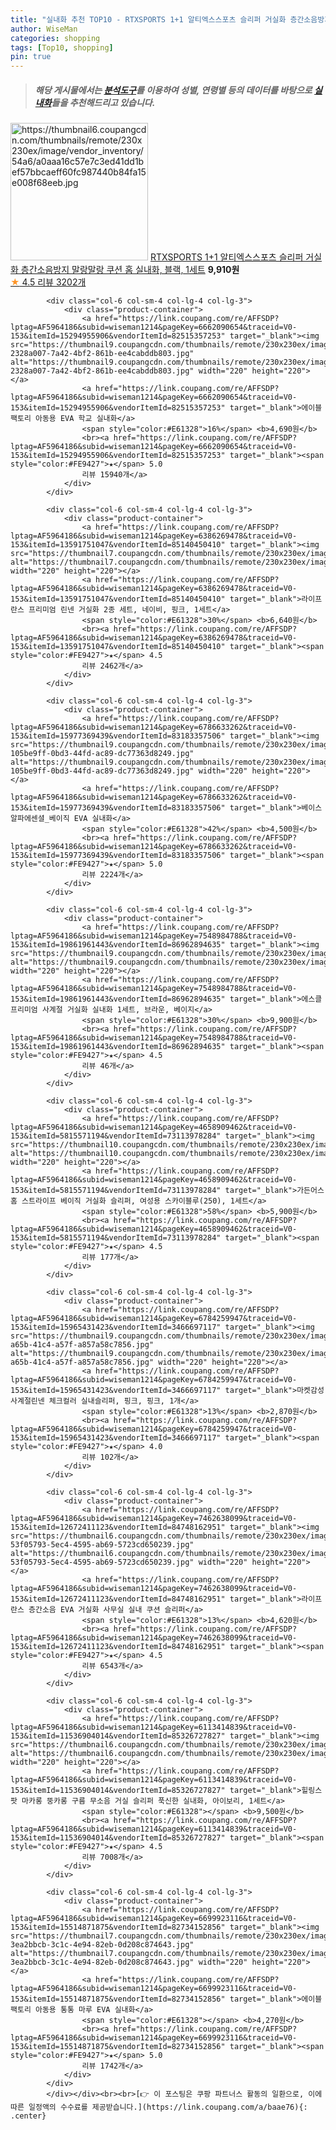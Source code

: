 ```yaml
---
title: "실내화 추천 TOP10 - RTXSPORTS 1+1 알티엑스스포츠 슬리퍼 거실화 층간소음방지 말랑말랑 쿠션 홈 실내화, 블랙, 1세트"
author: WiseMan
categories: shopping
tags: [Top10, shopping]
pin: true
---
```


> ##### 해당 게시물에서는 [**분석도구**](https://itemscout.io/)를 이용하여 **성별**, **연령별** 등의 데이터를 바탕으로 [**실내화**](https://link.coupang.com/a/baae76)들을 추천해드리고 있습니다.
<div class="container"><div class="row">
            <div class="col-6 col-sm-4 col-lg-4 col-lg-3">
                <div class="product-container">
                    <a href="https://link.coupang.com/re/AFFSDP?lptag=AF5964186&subid=wiseman1214&pageKey=7000096987&traceid=V0-153&itemId=17163876295&vendorItemId=76616630861" target="_blank"><img src="https://thumbnail6.coupangcdn.com/thumbnails/remote/230x230ex/image/vendor_inventory/54a6/a0aaa16c57e7c3ed41dd1bef57bbcaeff60fc987440b84fa15e008f68eeb.jpg" alt="https://thumbnail6.coupangcdn.com/thumbnails/remote/230x230ex/image/vendor_inventory/54a6/a0aaa16c57e7c3ed41dd1bef57bbcaeff60fc987440b84fa15e008f68eeb.jpg" width="220" height="220"></a>
                    <a href="https://link.coupang.com/re/AFFSDP?lptag=AF5964186&subid=wiseman1214&pageKey=7000096987&traceid=V0-153&itemId=17163876295&vendorItemId=76616630861" target="_blank">RTXSPORTS 1+1 알티엑스스포츠 슬리퍼 거실화 층간소음방지 말랑말랑 쿠션 홈 실내화, 블랙, 1세트</a>
                    <span style="color:#E61328"></span> <b>9,910원</b>
                    <br><a href="https://link.coupang.com/re/AFFSDP?lptag=AF5964186&subid=wiseman1214&pageKey=7000096987&traceid=V0-153&itemId=17163876295&vendorItemId=76616630861" target="_blank"><span style="color:#FE9427">★</span> 4.5
                    리뷰 3202개</a>
                </div>
            </div>
            
            <div class="col-6 col-sm-4 col-lg-4 col-lg-3">
                <div class="product-container">
                    <a href="https://link.coupang.com/re/AFFSDP?lptag=AF5964186&subid=wiseman1214&pageKey=6662090654&traceid=V0-153&itemId=15294955906&vendorItemId=82515357253" target="_blank"><img src="https://thumbnail9.coupangcdn.com/thumbnails/remote/230x230ex/image/retail/images/5481183068584802-2328a007-7a42-4bf2-861b-ee4cabddb803.jpg" alt="https://thumbnail9.coupangcdn.com/thumbnails/remote/230x230ex/image/retail/images/5481183068584802-2328a007-7a42-4bf2-861b-ee4cabddb803.jpg" width="220" height="220"></a>
                    <a href="https://link.coupang.com/re/AFFSDP?lptag=AF5964186&subid=wiseman1214&pageKey=6662090654&traceid=V0-153&itemId=15294955906&vendorItemId=82515357253" target="_blank">에이블팩토리 아동용 EVA 학교 실내화</a>
                    <span style="color:#E61328">16%</span> <b>4,690원</b>
                    <br><a href="https://link.coupang.com/re/AFFSDP?lptag=AF5964186&subid=wiseman1214&pageKey=6662090654&traceid=V0-153&itemId=15294955906&vendorItemId=82515357253" target="_blank"><span style="color:#FE9427">★</span> 5.0
                    리뷰 15940개</a>
                </div>
            </div>
            
            <div class="col-6 col-sm-4 col-lg-4 col-lg-3">
                <div class="product-container">
                    <a href="https://link.coupang.com/re/AFFSDP?lptag=AF5964186&subid=wiseman1214&pageKey=6386269478&traceid=V0-153&itemId=13591751047&vendorItemId=85140450410" target="_blank"><img src="https://thumbnail7.coupangcdn.com/thumbnails/remote/230x230ex/image/vendor_inventory/68d7/ab8bfa3414bbf1d7e7b68810fbba1ab26713ca40f879003d79f31e93b81c.jpg" alt="https://thumbnail7.coupangcdn.com/thumbnails/remote/230x230ex/image/vendor_inventory/68d7/ab8bfa3414bbf1d7e7b68810fbba1ab26713ca40f879003d79f31e93b81c.jpg" width="220" height="220"></a>
                    <a href="https://link.coupang.com/re/AFFSDP?lptag=AF5964186&subid=wiseman1214&pageKey=6386269478&traceid=V0-153&itemId=13591751047&vendorItemId=85140450410" target="_blank">라이프란스 프리미엄 린넨 거실화 2종 세트, 네이비, 핑크, 1세트</a>
                    <span style="color:#E61328">30%</span> <b>6,640원</b>
                    <br><a href="https://link.coupang.com/re/AFFSDP?lptag=AF5964186&subid=wiseman1214&pageKey=6386269478&traceid=V0-153&itemId=13591751047&vendorItemId=85140450410" target="_blank"><span style="color:#FE9427">★</span> 4.5
                    리뷰 2462개</a>
                </div>
            </div>
            
            <div class="col-6 col-sm-4 col-lg-4 col-lg-3">
                <div class="product-container">
                    <a href="https://link.coupang.com/re/AFFSDP?lptag=AF5964186&subid=wiseman1214&pageKey=6786633262&traceid=V0-153&itemId=15977369439&vendorItemId=83183357506" target="_blank"><img src="https://thumbnail9.coupangcdn.com/thumbnails/remote/230x230ex/image/retail/images/558433638726316-105be9ff-0bd3-44fd-ac89-dc77363d8249.jpg" alt="https://thumbnail9.coupangcdn.com/thumbnails/remote/230x230ex/image/retail/images/558433638726316-105be9ff-0bd3-44fd-ac89-dc77363d8249.jpg" width="220" height="220"></a>
                    <a href="https://link.coupang.com/re/AFFSDP?lptag=AF5964186&subid=wiseman1214&pageKey=6786633262&traceid=V0-153&itemId=15977369439&vendorItemId=83183357506" target="_blank">베이스알파에센셜_베이직 EVA 실내화</a>
                    <span style="color:#E61328">42%</span> <b>4,500원</b>
                    <br><a href="https://link.coupang.com/re/AFFSDP?lptag=AF5964186&subid=wiseman1214&pageKey=6786633262&traceid=V0-153&itemId=15977369439&vendorItemId=83183357506" target="_blank"><span style="color:#FE9427">★</span> 5.0
                    리뷰 2224개</a>
                </div>
            </div>
            
            <div class="col-6 col-sm-4 col-lg-4 col-lg-3">
                <div class="product-container">
                    <a href="https://link.coupang.com/re/AFFSDP?lptag=AF5964186&subid=wiseman1214&pageKey=7548984788&traceid=V0-153&itemId=19861961443&vendorItemId=86962894635" target="_blank"><img src="https://thumbnail9.coupangcdn.com/thumbnails/remote/230x230ex/image/vendor_inventory/c650/ba5c85bca8d28a5675c3e92587f213dac0fd3d73c8344061be977648dfe0.png" alt="https://thumbnail9.coupangcdn.com/thumbnails/remote/230x230ex/image/vendor_inventory/c650/ba5c85bca8d28a5675c3e92587f213dac0fd3d73c8344061be977648dfe0.png" width="220" height="220"></a>
                    <a href="https://link.coupang.com/re/AFFSDP?lptag=AF5964186&subid=wiseman1214&pageKey=7548984788&traceid=V0-153&itemId=19861961443&vendorItemId=86962894635" target="_blank">에스클 프리미엄 사계절 거실화 실내화 1세트, 브라운, 베이지</a>
                    <span style="color:#E61328">30%</span> <b>9,900원</b>
                    <br><a href="https://link.coupang.com/re/AFFSDP?lptag=AF5964186&subid=wiseman1214&pageKey=7548984788&traceid=V0-153&itemId=19861961443&vendorItemId=86962894635" target="_blank"><span style="color:#FE9427">★</span> 4.5
                    리뷰 46개</a>
                </div>
            </div>
            
            <div class="col-6 col-sm-4 col-lg-4 col-lg-3">
                <div class="product-container">
                    <a href="https://link.coupang.com/re/AFFSDP?lptag=AF5964186&subid=wiseman1214&pageKey=4658909462&traceid=V0-153&itemId=5815571194&vendorItemId=73113978284" target="_blank"><img src="https://thumbnail10.coupangcdn.com/thumbnails/remote/230x230ex/image/vendor_inventory/911c/4db2f0c1c720732eba018a6d8bfadf200c9eef01e300db1e77cfae8013cd.JPG" alt="https://thumbnail10.coupangcdn.com/thumbnails/remote/230x230ex/image/vendor_inventory/911c/4db2f0c1c720732eba018a6d8bfadf200c9eef01e300db1e77cfae8013cd.JPG" width="220" height="220"></a>
                    <a href="https://link.coupang.com/re/AFFSDP?lptag=AF5964186&subid=wiseman1214&pageKey=4658909462&traceid=V0-153&itemId=5815571194&vendorItemId=73113978284" target="_blank">가든어스홈 스트라이프 베이직 거실화 슬리퍼, 여성용 스카이블루(250), 1세트</a>
                    <span style="color:#E61328">58%</span> <b>5,900원</b>
                    <br><a href="https://link.coupang.com/re/AFFSDP?lptag=AF5964186&subid=wiseman1214&pageKey=4658909462&traceid=V0-153&itemId=5815571194&vendorItemId=73113978284" target="_blank"><span style="color:#FE9427">★</span> 4.5
                    리뷰 177개</a>
                </div>
            </div>
            
            <div class="col-6 col-sm-4 col-lg-4 col-lg-3">
                <div class="product-container">
                    <a href="https://link.coupang.com/re/AFFSDP?lptag=AF5964186&subid=wiseman1214&pageKey=6784259947&traceid=V0-153&itemId=15965431423&vendorItemId=3466697117" target="_blank"><img src="https://thumbnail9.coupangcdn.com/thumbnails/remote/230x230ex/image/retail/images/2017/12/27/13/0/7fcfa72a-a65b-41c4-a57f-a857a58c7856.jpg" alt="https://thumbnail9.coupangcdn.com/thumbnails/remote/230x230ex/image/retail/images/2017/12/27/13/0/7fcfa72a-a65b-41c4-a57f-a857a58c7856.jpg" width="220" height="220"></a>
                    <a href="https://link.coupang.com/re/AFFSDP?lptag=AF5964186&subid=wiseman1214&pageKey=6784259947&traceid=V0-153&itemId=15965431423&vendorItemId=3466697117" target="_blank">마켓감성 사계절린넨 체크컬러 실내슬리퍼, 핑크, 핑크, 1개</a>
                    <span style="color:#E61328">13%</span> <b>2,870원</b>
                    <br><a href="https://link.coupang.com/re/AFFSDP?lptag=AF5964186&subid=wiseman1214&pageKey=6784259947&traceid=V0-153&itemId=15965431423&vendorItemId=3466697117" target="_blank"><span style="color:#FE9427">★</span> 4.0
                    리뷰 102개</a>
                </div>
            </div>
            
            <div class="col-6 col-sm-4 col-lg-4 col-lg-3">
                <div class="product-container">
                    <a href="https://link.coupang.com/re/AFFSDP?lptag=AF5964186&subid=wiseman1214&pageKey=7462638099&traceid=V0-153&itemId=12672411123&vendorItemId=84748162951" target="_blank"><img src="https://thumbnail6.coupangcdn.com/thumbnails/remote/230x230ex/image/retail/images/492849998718527-53f05793-5ec4-4595-ab69-5723cd650239.jpg" alt="https://thumbnail6.coupangcdn.com/thumbnails/remote/230x230ex/image/retail/images/492849998718527-53f05793-5ec4-4595-ab69-5723cd650239.jpg" width="220" height="220"></a>
                    <a href="https://link.coupang.com/re/AFFSDP?lptag=AF5964186&subid=wiseman1214&pageKey=7462638099&traceid=V0-153&itemId=12672411123&vendorItemId=84748162951" target="_blank">라이프란스 층간소음 EVA 거실화 사무실 실내 쿠션 슬리퍼</a>
                    <span style="color:#E61328">13%</span> <b>4,620원</b>
                    <br><a href="https://link.coupang.com/re/AFFSDP?lptag=AF5964186&subid=wiseman1214&pageKey=7462638099&traceid=V0-153&itemId=12672411123&vendorItemId=84748162951" target="_blank"><span style="color:#FE9427">★</span> 4.5
                    리뷰 6543개</a>
                </div>
            </div>
            
            <div class="col-6 col-sm-4 col-lg-4 col-lg-3">
                <div class="product-container">
                    <a href="https://link.coupang.com/re/AFFSDP?lptag=AF5964186&subid=wiseman1214&pageKey=6113414839&traceid=V0-153&itemId=11536904014&vendorItemId=85326727827" target="_blank"><img src="https://thumbnail6.coupangcdn.com/thumbnails/remote/230x230ex/image/vendor_inventory/4dfc/0a2205922c6b8ecaa4f398a8d52e4926f1fdf83d3727189c408c44358fdb.JPG" alt="https://thumbnail6.coupangcdn.com/thumbnails/remote/230x230ex/image/vendor_inventory/4dfc/0a2205922c6b8ecaa4f398a8d52e4926f1fdf83d3727189c408c44358fdb.JPG" width="220" height="220"></a>
                    <a href="https://link.coupang.com/re/AFFSDP?lptag=AF5964186&subid=wiseman1214&pageKey=6113414839&traceid=V0-153&itemId=11536904014&vendorItemId=85326727827" target="_blank">힐링스팟 마카롱 뚱카롱 구름 무소음 거실 슬리퍼 푹신한 실내화, 아이보리, 1세트</a>
                    <span style="color:#E61328"></span> <b>9,500원</b>
                    <br><a href="https://link.coupang.com/re/AFFSDP?lptag=AF5964186&subid=wiseman1214&pageKey=6113414839&traceid=V0-153&itemId=11536904014&vendorItemId=85326727827" target="_blank"><span style="color:#FE9427">★</span> 4.5
                    리뷰 7008개</a>
                </div>
            </div>
            
            <div class="col-6 col-sm-4 col-lg-4 col-lg-3">
                <div class="product-container">
                    <a href="https://link.coupang.com/re/AFFSDP?lptag=AF5964186&subid=wiseman1214&pageKey=6699923116&traceid=V0-153&itemId=15514871875&vendorItemId=82734152856" target="_blank"><img src="https://thumbnail7.coupangcdn.com/thumbnails/remote/230x230ex/image/retail/images/40001542449650-3ea2bbcb-3c1c-4e94-82eb-0d208c874643.jpg" alt="https://thumbnail7.coupangcdn.com/thumbnails/remote/230x230ex/image/retail/images/40001542449650-3ea2bbcb-3c1c-4e94-82eb-0d208c874643.jpg" width="220" height="220"></a>
                    <a href="https://link.coupang.com/re/AFFSDP?lptag=AF5964186&subid=wiseman1214&pageKey=6699923116&traceid=V0-153&itemId=15514871875&vendorItemId=82734152856" target="_blank">에이블팩토리 아동용 통통 마루 EVA 실내화</a>
                    <span style="color:#E61328"></span> <b>4,270원</b>
                    <br><a href="https://link.coupang.com/re/AFFSDP?lptag=AF5964186&subid=wiseman1214&pageKey=6699923116&traceid=V0-153&itemId=15514871875&vendorItemId=82734152856" target="_blank"><span style="color:#FE9427">★</span> 5.0
                    리뷰 1742개</a>
                </div>
            </div>
            </div></div><br><br>[👉 이 포스팅은 쿠팡 파트너스 활동의 일환으로, 이에 따른 일정액의 수수료를 제공받습니다.](https://link.coupang.com/a/baae76){: .center}